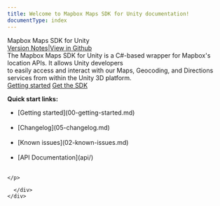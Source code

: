 ```yaml
---
title: Welcome to Mapbox Maps SDK for Unity documentation!
documentType: index
---
```


<style type="text/css">
footer{
  position: relative;
}
</style>

<div class="hero">
  <div class="wrap">
    <div class="text">
       Mapbox Maps SDK for Unity
    </div>
    <div class="buttons-unit-small">
      <a class="version-link" href="docs/05-changelog.html">Version Notes</a><span>|</span><a class="github-link" href="https://github.com/mapbox/mapbox-unity-sdk">View in Github</a>
    </div>
    <div class="minitext">
    The Mapbox Maps SDK for Unity is a C#-based wrapper for Mapbox&#39;s location APIs. It allows Unity developers<br> to easily access and interact with our Maps, Geocoding, and Directions services from within the Unity 3D platform.
    </div>
    <div class="buttons-unit">
      <a href="docs/00-getting-started.html" class="button">Getting started</a>
      <a href="https://www.mapbox.com/unity" class="button">Get the SDK</a>
    </div>
  </div>
</div>




<div class="key-section">
  <div class="container">
    <div class="row">
      <div class="col-md-8 col-md-offset-2 text-left">
      <p>
<b>Quick start links: </b> <br>
<ul>
  <li>[Getting started](00-getting-started.md) </li> <br>
  <li>[Changelog](05-changelog.md) </li><br>
  <li>[Known issues](02-known-issues.md) </li><br>
  <li>[API Documentation](api/) </li><br>
</ul>

    </p>

      </div>
    </div>
  </div>
</div>

